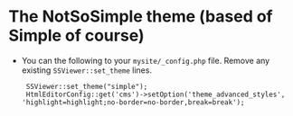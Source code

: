 # The NotSoSimple theme (based of Simple of course)
 
 * You can the following to your `mysite/_config.php` file.  Remove any existing `SSViewer::set_theme` lines.

		SSViewer::set_theme("simple");
		HtmlEditorConfig::get('cms')->setOption('theme_advanced_styles', 'highlight=highlight;no-border=no-border,break=break');
